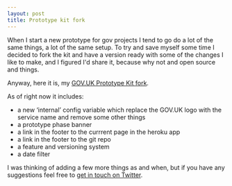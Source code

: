```yaml
---
layout: post
title: Prototype kit fork
---
```


When I start a new prototype for gov projects I tend to go do a lot of the same things, a lot of the same setup. To try and save myself some time I decided to fork the kit and have a version ready with some of the changes I like to make, and I figured I'd share it, because why not and open source and things.

Anyway, here it is, my [GOV.UK Prototype Kit fork](https://github.com/chrisadesign/govuk-prototype-kit).

As of right now it includes:
- a new ‘internal’ config variable which replace the GOV.UK logo with the service name and remove some other things
- a prototype phase banner
- a link in the footer to the currrent page in the heroku app
- a link in the footer to the git repo
- a feature and versioning system
- a date filter

I was thinking of adding a few more things as and when, but if you have any suggestions feel free to [get in touch on Twitter](https://twitter.com/chrisnothanson).
